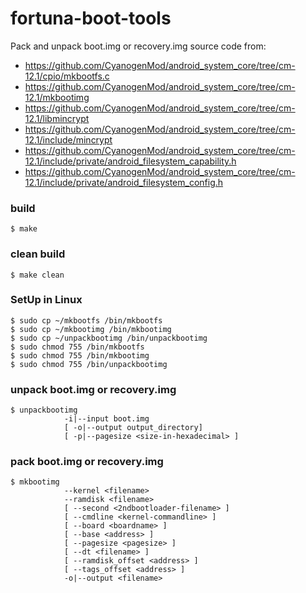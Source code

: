 # fortuna-boot-tools
Pack and unpack boot.img or recovery.img
source code from: 
* https://github.com/CyanogenMod/android_system_core/tree/cm-12.1/cpio/mkbootfs.c
* https://github.com/CyanogenMod/android_system_core/tree/cm-12.1/mkbootimg
* https://github.com/CyanogenMod/android_system_core/tree/cm-12.1/libmincrypt
* https://github.com/CyanogenMod/android_system_core/tree/cm-12.1/include/mincrypt
* https://github.com/CyanogenMod/android_system_core/tree/cm-12.1/include/private/android_filesystem_capability.h
* https://github.com/CyanogenMod/android_system_core/tree/cm-12.1/include/private/android_filesystem_config.h

### build
```
$ make 
```
### clean build
```
$ make clean
```

### SetUp in Linux
```
$ sudo cp ~/mkbootfs /bin/mkbootfs
$ sudo cp ~/mkbootimg /bin/mkbootimg
$ sudo cp ~/unpackbootimg /bin/unpackbootimg
$ sudo chmod 755 /bin/mkbootfs
$ sudo chmod 755 /bin/mkbootimg
$ sudo chmod 755 /bin/unpackbootimg
```

### unpack boot.img or recovery.img
```
$ unpackbootimg
            -i|--input boot.img
            [ -o|--output output_directory]
            [ -p|--pagesize <size-in-hexadecimal> ]
```

### pack boot.img or recovery.img
```
$ mkbootimg
            --kernel <filename>
            --ramdisk <filename>
            [ --second <2ndbootloader-filename> ]
            [ --cmdline <kernel-commandline> ]
            [ --board <boardname> ]
            [ --base <address> ]
            [ --pagesize <pagesize> ]
            [ --dt <filename> ]
            [ --ramdisk_offset <address> ]
            [ --tags_offset <address> ]
            -o|--output <filename>
```
